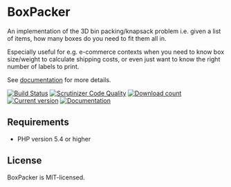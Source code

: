 BoxPacker
=========

An implementation of the 3D bin packing/knapsack problem i.e. given a list of items, how many boxes do you need to fit
them all in.

Especially useful for e.g. e-commerce contexts when you need to know box size/weight to calculate shipping costs, or
even just want to know the right number of labels to print.

See [documentation](http://boxpacker.readthedocs.io/en/1.x/) for more details.

[![Build Status](https://travis-ci.org/dvdoug/BoxPacker.svg?branch=master)](https://travis-ci.org/dvdoug/BoxPacker)
[![Scrutinizer Code Quality](https://scrutinizer-ci.com/g/dvdoug/BoxPacker/badges/quality-score.png?b=1.x)](https://scrutinizer-ci.com/g/dvdoug/BoxPacker/?branch=1.x)
[![Download count](https://img.shields.io/packagist/dt/dvdoug/boxpacker.svg)](https://packagist.org/packages/dvdoug/boxpacker)
[![Current version](https://img.shields.io/packagist/v/dvdoug/boxpacker.svg)](https://packagist.org/packages/dvdoug/boxpacker)
[![Documentation](https://readthedocs.org/projects/boxpacker/badge/?version=1.x)](https://boxpacker.readthedocs.io/en/1.x/?badge=1.x)

Requirements
------------

* PHP version 5.4 or higher

License
-------
BoxPacker is MIT-licensed. 

